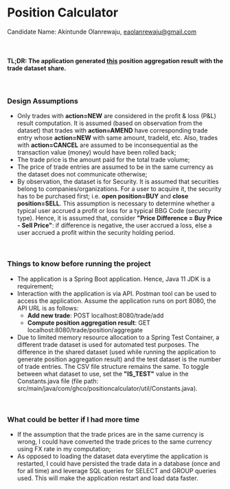 # Position Calculator

Candidate Name: Akintunde Olanrewaju, <eaolanrewaju@gmail.com>

<br/>

#### TL;DR: The application generated [this](https://docs.google.com/document/d/1-_rGSQW2lj9l4En2u0qTbFypkjeWP_DW4mqbFM6ips8/edit?usp=sharing) position aggregation result with the trade dataset share.

<br/>

### Design Assumptions
- Only trades with **action=NEW** are considered in the profit & loss (P&L) result computation. It is assumed (based on observation from the dataset) that trades with **action=AMEND** have corresponding trade entry whose **action=NEW** with same amount, tradeId, etc. Also, trades with **action=CANCEL** are assumed to be inconsequential as the transaction value (money) would have been rolled back;
- The trade price is the amount paid for the total trade volume;
- The price of trade entries are assumed to be in the same currency as the dataset does not communicate otherwise;
- By observation, the dataset is for Security. It is assumed that securities belong to companies/organizations. For a user to acquire it, the security has to be purchased first; i.e. **open position=BUY** and **close position=SELL**. This assumption is necessary to determine whether a typical user accrued a profit or loss for a typical BBG Code (security type). Hence, it is assumed that, consider **"Price Difference = Buy Price - Sell Price"**: if difference is negative, the user accrued a loss, else a user accrued a profit within the security holding period. 

<br/>

### Things to know before running the project
- The application is a Spring Boot application. Hence, Java 11 JDK is a requirement;
- Interaction with the application is via API. Postman tool can be used to access the application. Assume the application runs on port 8080, the API URL is as follows:
  - **Add new trade**: POST localhost:8080/trade/add
  - **Compute position aggregation result**: GET localhost:8080/trade/position/aggregate
- Due to limited memory resource allocation to a Spring Test Container, a different trade dataset is used for automated test purposes. The difference in the shared dataset (used while running the application to generate position aggregation result) and the test dataset is the number of trade entries. The CSV file structure remains the same. To toggle between what dataset to use, set the **"IS_TEST"** value in the Constants.java file (file path: src/main/java/com/ghco/positioncalculator/util/Constants.java).

<br/>

### What could be better if I had more time
- If the assumption that the trade prices are in the same currency is wrong, I could have converted the trade prices to the same currency using FX rate in my computation;
- As opposed to loading the dataset data everytime the application is restarted, I could have persisted the trade data in a database (once and for all time) and leverage SQL queries for SELECT and GROUP queries used. This will make the application restart and load data faster.
